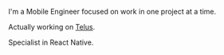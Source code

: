 I'm a Mobile Engineer focused on work in one project at a time. 

Actually working on <a href='telusdigital.com'>Telus</a>.

Specialist in React Native.
